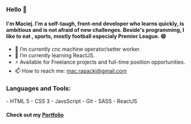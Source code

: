 ### Hello 👋

#### I'm Maciej. I'm a self-taugh, front-end developer who learns quickly, is ambitious and is not afraid of new challenges. Beside's programming,  I like to eat , sports, mostly football especialy Premier League. 😄


- 🔨 I’m currently cnc machine operator/setter worker.
- 🌱 I’m currently learning ReactJS.
- ⚡  Available for Freelance projects and full-time position opportunities.
- 📫 How to reach me: [mac.rapacki@gmail.com](mailto:mac.rapacki@gmail.com)
<h3 align="left">Languages and Tools:</h3>
- HTML 5
- CSS 3
- JavsScript
- Git
- SASS
- ReactJS


#### Check out my [Portfolio](https://macrapacki.github.io/Portfolio/)
<!--
**MacRapacki/MacRapacki** is a ✨ _special_ ✨ repository because its `README.md` (this file) appears on your GitHub profile.

Here are some ideas to get you started:

- 🔭 I’m currently working on ...
- 🌱 I’m currently learning ...
- 👯 I’m looking to collaborate on ...
- 🤔 I’m looking for help with ...
- 💬 Ask me about ...
- 📫 How to reach me: ...
- 😄 Pronouns: ...
- ⚡ Fun fact: ...
-->
